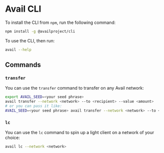 # Avail CLI

To install the CLI from `npm`, run the following command:
```sh
npm install -g @availproject/cli
```

To use the CLI, then run:
```sh
avail --help
```

## Commands
### `transfer`
You can use the `transfer` command to transfer on any Avail network:
```sh
export AVAIL_SEED=<your seed phrase>
avail transfer --network <network> --to <recipient> --value <amount>
# or you can pass it like:
AVAIL_SEED=<your seed phrase> avail transfer --network <network> --to <recipient> --value <amount>
```

### `lc`
You can use the `lc` command to spin up a light client on a network of your choice:
```sh
avail lc --network <network>
```
